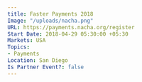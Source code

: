 ```yaml
---
title: Faster Payments 2018
Image: "/uploads/nacha.png"
URL: https://payments.nacha.org/register
Start Date: 2018-04-29 05:30:00 +05:30
Markets: USA
Topics:
- Payments
Location: San Diego
Is Partner Event?: false
---
```


